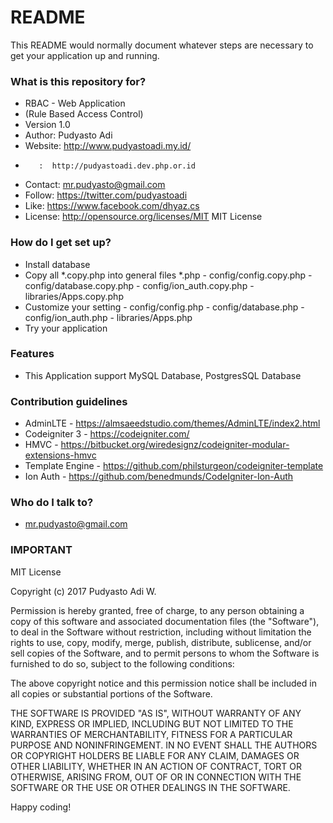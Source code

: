 # README #

This README would normally document whatever steps are necessary to get your application up and running.

### What is this repository for? ###

* RBAC - Web Application
* (Rule Based Access Control)
* Version 1.0
* Author: 	Pudyasto Adi
* Website: 	http://www.pudyastoadi.my.id/
*        :  http://pudyastoadi.dev.php.or.id
* Contact: 	mr.pudyasto@gmail.com
* Follow: 	https://twitter.com/pudyastoadi
* Like: 	https://www.facebook.com/dhyaz.cs
* License: 	http://opensource.org/licenses/MIT	MIT License

### How do I get set up? ###

* Install database
* Copy all *.copy.php into general files *.php
      - config/config.copy.php
      - config/database.copy.php
      - config/ion_auth.copy.php
      - libraries/Apps.copy.php
* Customize your setting
      - config/config.php
      - config/database.php
      - config/ion_auth.php
      - libraries/Apps.php
* Try your application

### Features ###
* This Application support MySQL Database, PostgresSQL Database

### Contribution guidelines ###

* AdminLTE - https://almsaeedstudio.com/themes/AdminLTE/index2.html
* Codeigniter 3 - https://codeigniter.com/
* HMVC - https://bitbucket.org/wiredesignz/codeigniter-modular-extensions-hmvc
* Template Engine - https://github.com/philsturgeon/codeigniter-template
* Ion Auth - https://github.com/benedmunds/CodeIgniter-Ion-Auth

### Who do I talk to? ###

* mr.pudyasto@gmail.com


### IMPORTANT ###
MIT License

Copyright (c) 2017 Pudyasto Adi W.

Permission is hereby granted, free of charge, to any person obtaining a copy
of this software and associated documentation files (the "Software"), to deal
in the Software without restriction, including without limitation the rights
to use, copy, modify, merge, publish, distribute, sublicense, and/or sell
copies of the Software, and to permit persons to whom the Software is
furnished to do so, subject to the following conditions:

The above copyright notice and this permission notice shall be included in all
copies or substantial portions of the Software.

THE SOFTWARE IS PROVIDED "AS IS", WITHOUT WARRANTY OF ANY KIND, EXPRESS OR
IMPLIED, INCLUDING BUT NOT LIMITED TO THE WARRANTIES OF MERCHANTABILITY,
FITNESS FOR A PARTICULAR PURPOSE AND NONINFRINGEMENT. IN NO EVENT SHALL THE
AUTHORS OR COPYRIGHT HOLDERS BE LIABLE FOR ANY CLAIM, DAMAGES OR OTHER
LIABILITY, WHETHER IN AN ACTION OF CONTRACT, TORT OR OTHERWISE, ARISING FROM,
OUT OF OR IN CONNECTION WITH THE SOFTWARE OR THE USE OR OTHER DEALINGS IN THE
SOFTWARE.

Happy coding!
